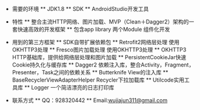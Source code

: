 * 需要的环境
** JDK1.8
** SDK
** AndroidStudio开发工具

* 特性
** 整合主流HTTP网络、图片加载、MVP（Clean＋Dagger2）架构的一套快速高效的开发框架
** 包含app library 两个Module 组件化开发

* 用到的第三方框架
** SDK自带扩展依赖包
** Retrofit2网络层处理 使用OKHTTP3处理
** Fresco图片加载处理 使用OKHTTP3处理
** OKHTTP3  HTTP基础库，提供给网络层处理和图片加载
** PersistentCookieJar快速Cookie持久化与缓存库
** Dagger2 依赖注入库，整合Activity，Fragment，Presenter，Task之间的依赖关系
** Butterknife View的注入库
** BaseRecyclerViewAdapterHelper Recycler下拉加载库
** Utilcode实用工具库
** Logger 一个简洁漂亮的日志打印库

* 联系方式
** QQ：928320442
** Email:wujiajun311@gmail.com